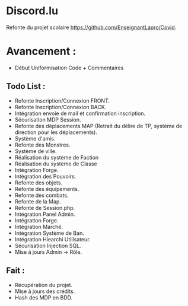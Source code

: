 # Discord.lu
Refonte du projet scolaire https://github.com/EnseignantLapro/Covid.

# Avancement :
- Début Uniformisation Code + Commentaires


## Todo List :
- Refonte Inscription/Connexion FRONT.
- Refonte Inscription/Connexion BACK.
- Intégration envoie de mail et confirmation inscription.
- Sécurisation MDP Session.
- Refonte des déplacements MAP (Retrait du délire de TP, système de direction pour les déplacements).
- Système d'amis.
- Refonte des Monstres.
- Système de ville.
- Réalisation du système de Faction
- Réalisation du système de Classe
- Intégration Forge.
- Intégration des Pouvoirs.
- Refonte des objets.
- Refonte des équipements.
- Refonte des combats.
- Refonte de la Map.
- Refonte de Session.php.
- Intégration Panel Admin.
- Intégration Forge.
- Intégration Marché.
- Intégration Système de Ban.
- Intégration Hiearchi Utilisateur.
- Sécurisation Injection SQL.
- Mise à jours Admin -> Rôle.

## Fait :
- Récupération du projet.
- Mise à jours des crédits.
- Hash des MDP en BDD.